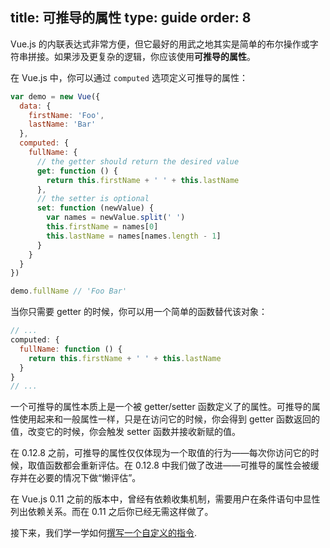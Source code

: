 title: 可推导的属性
type: guide
order: 8
---

Vue.js 的内联表达式非常方便，但它最好的用武之地其实是简单的布尔操作或字符串拼接。如果涉及更复杂的逻辑，你应该使用**可推导的属性**。

在 Vue.js 中，你可以通过 `computed` 选项定义可推导的属性：

``` js
var demo = new Vue({
  data: {
    firstName: 'Foo',
    lastName: 'Bar'
  },
  computed: {
    fullName: {
      // the getter should return the desired value
      get: function () {
        return this.firstName + ' ' + this.lastName
      },
      // the setter is optional
      set: function (newValue) {
        var names = newValue.split(' ')
        this.firstName = names[0]
        this.lastName = names[names.length - 1]
      }
    }
  }
})

demo.fullName // 'Foo Bar'
```

当你只需要 getter 的时候，你可以用一个简单的函数替代该对象：

``` js
// ...
computed: {
  fullName: function () {
    return this.firstName + ' ' + this.lastName 
  }    
}
// ...
```

一个可推导的属性本质上是一个被 getter/setter 函数定义了的属性。可推导的属性使用起来和一般属性一样，只是在访问它的时候，你会得到 getter 函数返回的值，改变它的时候，你会触发 setter 函数并接收新赋的值。

在 0.12.8 之前，可推导的属性仅仅体现为一个取值的行为——每次你访问它的时候，取值函数都会重新评估。在 0.12.8 中我们做了改进——可推导的属性会被缓存并在必要的情况下做“懒评估”。

<p class="tip">在 Vue.js 0.11 之前的版本中，曾经有依赖收集机制，需要用户在条件语句中显性列出依赖关系。而在 0.11 之后你已经无需这样做了。</p>

接下来，我们学一学如何[撰写一个自定义的指令](../guide/custom-directive.html).
